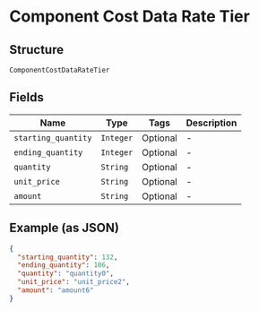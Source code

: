 
# Component Cost Data Rate Tier

## Structure

`ComponentCostDataRateTier`

## Fields

| Name | Type | Tags | Description |
|  --- | --- | --- | --- |
| `starting_quantity` | `Integer` | Optional | - |
| `ending_quantity` | `Integer` | Optional | - |
| `quantity` | `String` | Optional | - |
| `unit_price` | `String` | Optional | - |
| `amount` | `String` | Optional | - |

## Example (as JSON)

```json
{
  "starting_quantity": 132,
  "ending_quantity": 106,
  "quantity": "quantity0",
  "unit_price": "unit_price2",
  "amount": "amount6"
}
```

